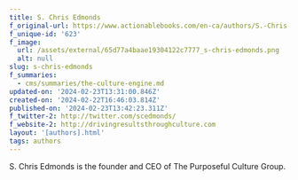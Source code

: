 ```yaml
---
title: S. Chris Edmonds
f_original-url: https://www.actionablebooks.com/en-ca/authors/S.-Chris-Edmonds/
f_unique-id: '623'
f_image:
  url: /assets/external/65d77a4baae19304122c7777_s-chris-edmonds.png
  alt: null
slug: s-chris-edmonds
f_summaries:
  - cms/summaries/the-culture-engine.md
updated-on: '2024-02-23T13:31:00.846Z'
created-on: '2024-02-22T16:46:03.814Z'
published-on: '2024-02-23T13:42:23.311Z'
f_twitter-2: http://twitter.com/scedmonds/
f_website-2: http://drivingresultsthroughculture.com
layout: '[authors].html'
tags: authors
---
```


S. Chris Edmonds is the founder and CEO of The Purposeful Culture Group.
